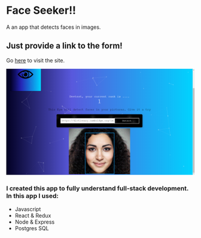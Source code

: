 # Face Seeker!!
A an app that detects faces in images.

## Just provide a link to the form!

Go [here](https://face-seeker.herokuapp.com) to visit the site.


![Main Page](Face-Seeker.png)


### I created this app to fully understand full-stack development. In this app I used:
* Javascript
* React & Redux
* Node & Express
* Postgres SQL



